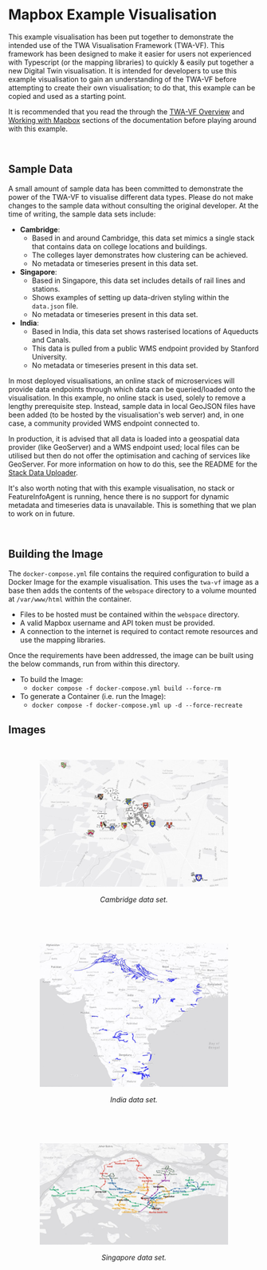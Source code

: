 # Mapbox Example Visualisation

This example visualisation has been put together to demonstrate the intended use of the TWA Visualisation Framework (TWA-VF). This framework has been designed to make it easier for users not experienced with Typescript (or the mapping libraries) to quickly & easily put together a new Digital Twin visualisation. It is intended for developers to use this example visualisation to gain an understanding of the TWA-VF before attempting to create their own visualisation; to do that, this example can be copied and used as a starting point.

It is recommended that you read the through the [TWA-VF Overview](../docs/overview.md) and [Working with Mapbox](../docs/mapbox.md) sections of the documentation before playing around with this example.

<br/>

## Sample Data

A small amount of sample data has been committed to demonstrate the power of the TWA-VF to visualise different data types. Please do not make changes to the sample data without consulting the original developer. At the time of writing, the sample data sets include:

- **Cambridge**:
  - Based in and around Cambridge, this data set mimics a single stack that contains data on college locations and buildings.
  - The colleges layer demonstrates how clustering can be achieved.
  - No metadata or timeseries present in this data set.
- **Singapore**:
  - Based in Singapore, this data set includes details of rail lines and stations.
  - Shows examples of setting up data-driven styling within the `data.json` file.
  - No metadata or timeseries present in this data set.
- **India**:
  - Based in India, this data set shows rasterised locations of Aqueducts and Canals.
  - This data is pulled from a public WMS endpoint provided by Stanford University.
  - No metadata or timeseries present in this data set.

In most deployed visualisations, an online stack of microservices will provide data endpoints through which data can be queried/loaded onto the visualisation. In this example, no online stack is used, solely to remove a lengthy prerequisite step. Instead, sample data in local GeoJSON files have been added (to be hosted by the visualisation's web server) and, in one case, a community provided WMS endpoint connected to.

In production, it is advised that all data is loaded into a geospatial data provider (like GeoServer) and a WMS endpoint used; local files can be utilised but then do not offer the optimisation and caching of services like GeoServer. For more information on how to do this, see the README for the [Stack Data Uploader](https://github.com/cambridge-cares/TheWorldAvatar/tree/main/Deploy/stacks/dynamic/stack-data-uploader).

It's also worth noting that with this example visualisation, no stack or FeatureInfoAgent is running, hence there is no support for dynamic metadata and timeseries data is unavailable. This is something that we plan to work on in future.

<br/>

## Building the Image

The `docker-compose.yml` file contains the required configuration to build a Docker Image for the example visualisation. This uses the `twa-vf` image as a base then adds the contents of the `webspace` directory to a volume mounted at `/var/www/html` within the container.

- Files to be hosted must be contained within the `webspace` directory.
- A valid Mapbox username and API token must be provided.
- A connection to the internet is required to contact remote resources and use the mapping libraries.

Once the requirements have been addressed, the image can be built using the below commands, run from within this directory.

- To build the Image:
  - `docker compose -f docker-compose.yml build --force-rm`
- To generate a Container (i.e. run the Image):
  - `docker compose -f docker-compose.yml up -d --force-recreate`


## Images

<br/>
<p align="center">
 <img src="../docs/img/sample-cambridge.JPG" alt="Cambridge data set" width="75%"/>
</p>
<p align="center">
 <em>Cambridge data set.</em><br/><br/><br/>
</p>

<br/>
<p align="center">
 <img src="../docs/img/sample-india.JPG" alt="India data set" width="75%"/>
</p>
<p align="center">
 <em>India data set.</em><br/><br/><br/>
</p>

<br/>
<p align="center">
 <img src="../docs/img/sample-singapore.JPG" alt="Singapore data set" width="75%"/>
</p>
<p align="center">
 <em>Singapore data set.</em><br/><br/><br/>
</p>

